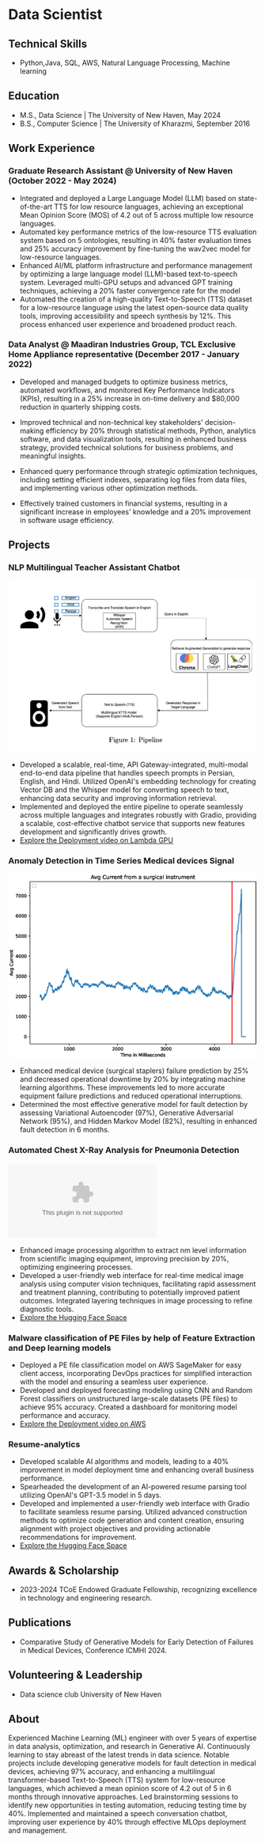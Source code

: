 # Data Scientist 

## Technical Skills
- Python,Java, SQL, AWS, Natural Language Processing, Machine learning

## Education
- M.S., Data Science | The University of New Haven, May 2024
- B.S., Computer Science | The University of Kharazmi, September 2016

## Work Experience
### Graduate Research Assistant @ University of New Haven (October 2022 - May 2024)
- Integrated and deployed a Large Language Model (LLM) based on state-of-the-art TTS for low resource languages, achieving an exceptional Mean Opinion Score (MOS) of 4.2 out of 5 across multiple low resource languages.
- Automated key performance metrics of the low-resource TTS evaluation system based on 5 ontologies, resulting in 40% faster evaluation times and 25% accuracy improvement by fine-tuning the wav2vec model for low-resource languages.
- Enhanced AI/ML platform infrastructure and performance management by optimizing a large language model (LLM)-based text-to-speech system. Leveraged multi-GPU setups and advanced GPT training techniques, achieving a 20% faster convergence rate for the model
- Automated the creation of a high-quality Text-to-Speech (TTS) dataset for a low-resource language using the latest open-source data quality tools, improving accessibility and speech synthesis by 12%. This process enhanced user experience and broadened product reach.


### Data Analyst @ Maadiran Industries Group, TCL Exclusive Home Appliance representative (December 2017 - January 2022)
- Developed and managed budgets to optimize business metrics, automated workflows, and monitored Key Performance Indicators (KPIs), resulting in a 25% increase in on-time delivery and $80,000 reduction in quarterly shipping costs.

- Improved technical and non-technical key stakeholders' decision-making efficiency by 20% through statistical methods, Python, analytics software, and data visualization tools, resulting in enhanced business strategy, provided technical solutions for business problems, and meaningful insights.
- Enhanced query performance through strategic optimization techniques, including setting efficient indexes, separating log files from data files, and implementing various other optimization methods.
- Effectively trained customers in financial systems, resulting in a significant increase in employees' knowledge and a 20% improvement in software usage efficiency.


## Projects
### NLP Multilingual Teacher Assistant Chatbot
![Pipeline](/assets/4957A332-F9E6-43AC-887E-43E3C30D907B.jpeg)
- Developed a scalable, real-time, API Gateway-integrated, multi-modal end-to-end data pipeline that handles speech prompts in Persian, English, and Hindi. Utilized OpenAI's embedding technology for creating Vector DB and the Whisper model for converting speech to text, enhancing data security and improving information retrieval.
- Implemented and deployed the entire pipeline to operate seamlessly across multiple languages and integrates robustly with Gradio, providing a scalable, cost-effective chatbot service that supports new features development and significantly drives growth.
- [Explore the Deployment video on Lambda GPU](https://www.youtube.com/watch?v=1M_WZ35WaPs)

### Anomaly Detection in Time Series Medical devices Signal
![Laparoscopic Stapler fault signal](/assets/plot4.png)
- Enhanced medical device (surgical staplers) failure prediction by 25% and decreased operational downtime by 20% by integrating machine learning algorithms. These improvements led to more accurate equipment failure predictions and reduced operational interruptions.
- Determined the most effective generative model for fault detection by assessing Variational Autoencoder (97%), Generative Adversarial Network (95%), and Hidden Markov Model (82%), resulting in enhanced fault detection in 6 months.
  
### Automated Chest X-Ray Analysis for Pneumonia Detection
![Laparoscopic Stapler fault signal](/assets/plot4.eps)
- Enhanced image processing algorithm to extract nm level information from scientific imaging equipment, improving precision by 20%, optimizing engineering processes.
- Developed a user-friendly web interface for real-time medical image analysis using computer vision techniques, facilitating rapid assessment and treatment planning, contributing to potentially improved patient outcomes. Integrated layering techniques in image processing to refine diagnostic tools.
- [Explore the Hugging Face Space](https://huggingface.co/spaces/barghavani/chest_x_ray_diagnose)
  
### Malware classification of PE Files by help of Feature Extraction and Deep learning models
- Deployed a PE file classification model on AWS SageMaker for easy client access, incorporating DevOps practices for simplified interaction with the model and ensuring a seamless user experience.
- Developed and deployed forecasting modeling using CNN and Random Forest classifiers on unstructured large-scale datasets (PE files) to achieve 95% accuracy. Created a dashboard for monitoring model performance and accuracy.
- [Explore the Deployment video on AWS](https://youtu.be/q6CPYSwuuUM)
  
### Resume-analytics
- Developed scalable AI algorithms and models, leading to a 40% improvement in model deployment time and enhancing overall business performance.
- Spearheaded the development of an AI-powered resume parsing tool utilizing OpenAI's GPT-3.5 model in 5 days.
- Developed and implemented a user-friendly web interface with Gradio to facilitate seamless resume parsing. Utilized advanced construction methods to optimize code generation and content creation, ensuring alignment with project objectives and providing actionable recommendations for improvement.
- [Explore the Hugging Face Space](https://huggingface.co/spaces/barghavani/Resume_ATS)


## Awards & Scholarship
- 2023-2024 TCoE Endowed Graduate Fellowship, recognizing excellence in technology and engineering research.

## Publications
- Comparative Study of Generative Models for Early Detection of Failures in Medical Devices, Conference ICMHI 2024.

## Volunteering  & Leadership 
- Data science club University of New Haven

## About
Experienced Machine Learning (ML) engineer with over 5 years of expertise in data analysis, optimization, and research in Generative AI. Continuously learning to stay abreast of the latest trends in data science. Notable projects include developing generative models for fault detection in medical devices, achieving 97% accuracy, and enhancing a multilingual transformer-based Text-to-Speech (TTS) system for low-resource languages, which achieved a mean opinion score of 4.2 out of 5 in 6 months through innovative approaches. Led brainstorming sessions to identify new opportunities in testing automation, reducing testing time by 40%. Implemented and maintained a speech conversation chatbot, improving user experience by 40% through effective MLOps deployment and management.
